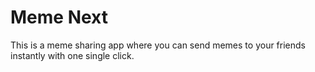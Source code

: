 # Meme Next
This is a meme sharing app where you can send memes to your friends instantly with one single click.

